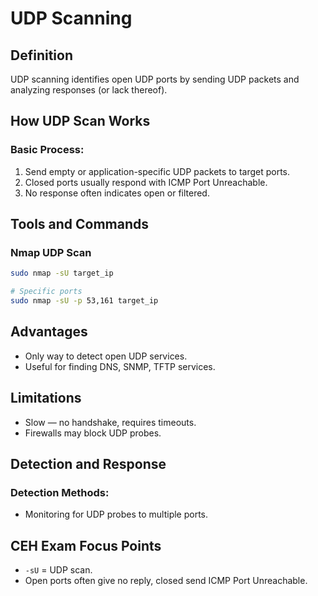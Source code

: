 # UDP Scanning

## Definition

UDP scanning identifies open UDP ports by sending UDP packets and analyzing responses (or lack thereof).

## How UDP Scan Works

### Basic Process:
1. Send empty or application-specific UDP packets to target ports.
2. Closed ports usually respond with ICMP Port Unreachable.
3. No response often indicates open or filtered.

## Tools and Commands

### Nmap UDP Scan
```bash
sudo nmap -sU target_ip

# Specific ports
sudo nmap -sU -p 53,161 target_ip
```

## Advantages
- Only way to detect open UDP services.
- Useful for finding DNS, SNMP, TFTP services.

## Limitations
- Slow — no handshake, requires timeouts.
- Firewalls may block UDP probes.

## Detection and Response

### Detection Methods:
- Monitoring for UDP probes to multiple ports.

## CEH Exam Focus Points
- `-sU` = UDP scan.
- Open ports often give no reply, closed send ICMP Port Unreachable.

